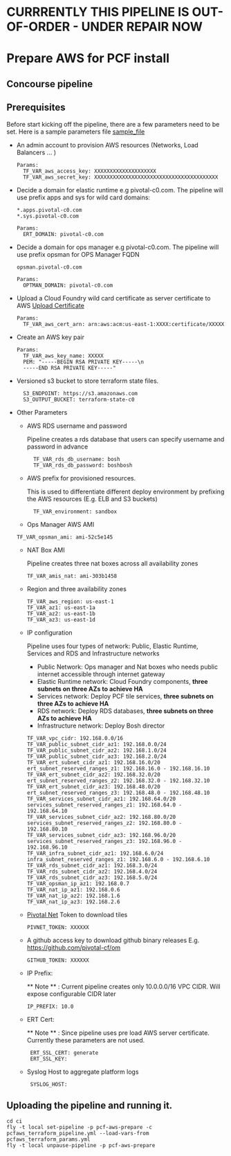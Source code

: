 # CURRRENTLY THIS PIPELINE IS OUT-OF-ORDER - UNDER REPAIR NOW
# Prepare AWS for PCF install
## Concourse pipeline

## Prerequisites

Before start kicking off the pipeline, there are a few parameters need to be set. Here is a sample parameters file [sample_file](ci/sample/pcfaws_terraform_params.yml)

* An admin account to provision AWS resources (Networks, Load Balancers ... )

  ```
  Params:
    TF_VAR_aws_access_key: XXXXXXXXXXXXXXXXXXXX
    TF_VAR_aws_secret_key: XXXXXXXXXXXXXXXXXXXXXXXXXXXXXXXXXXXXXXXX
  ```

* Decide a domain for elastic runtime e.g pivotal-c0.com. The pipeline will use prefix apps and sys for wild card domains:

   ```
   *.apps.pivotal-c0.com
   *.sys.pivotal-c0.com
   ```

   ```
   Params:
     ERT_DOMAIN: pivotal-c0.com
   ```

* Decide a domain for ops manager e.g pivotal-c0.com. The pipeline will use prefix opsman for OPS Manager FQDN

    ```
    opsman.pivotal-c0.com
    ```

    ```
    Params:
      OPTMAN_DOMAIN: pivotal-c0.com
    ```


* Upload a Cloud Foundry wild card certificate as server certificate to AWS [Upload Certificate ](http://docs.aws.amazon.com/IAM/latest/UserGuide/id_credentials_server-certs.html#upload-server-certificate)

  ```
  Params:
    TF_VAR_aws_cert_arn: arn:aws:acm:us-east-1:XXXX:certificate/XXXXX
  ```


* Create an AWS key pair

  ```
  Params:
    TF_VAR_aws_key_name: XXXXX
    PEM: "-----BEGIN RSA PRIVATE KEY-----\n
    -----END RSA PRIVATE KEY-----"    
  ```


* Versioned s3 bucket to store terraform state files.

  ```
    S3_ENDPOINT: https://s3.amazonaws.com
    S3_OUTPUT_BUCKET: terraform-state-c0
  ```

* Other Parameters

  * AWS RDS username and password

    Pipeline creates a rds database that users can specify username and password in advance
    ```
      TF_VAR_rds_db_username: bosh
      TF_VAR_rds_db_password: boshbosh
    ```  

  * AWS prefix for provisioned resources.

    This is used to differentiate different deploy environment by prefixing the AWS resources (E.g. ELB and S3 buckets)

    ```
      TF_VAR_environment: sandbox
    ```

  *  Ops Manager AWS AMI

    ```
    TF_VAR_opsman_ami: ami-52c5e145
    ```

  * NAT Box AMI

    Pipeline creates three nat boxes across all availability zones

    ```
    TF_VAR_amis_nat: ami-303b1458
    ```

  * Region and three availability zones

    ```
    TF_VAR_aws_region: us-east-1
    TF_VAR_az1: us-east-1a
    TF_VAR_az2: us-east-1b
    TF_VAR_az3: us-east-1d
    ```

  * IP configuration

    Pipeline uses four types of network: Public, Elastic Runtime, Services and RDS and Infrastructure networks

    * Public Network: Ops manager and Nat boxes who needs public internet accessible through internet gateway
    * Elastic Runtime network: Cloud Foundry components, **three subnets on three AZs to achieve HA**
    * Services network: Deploy PCF tile services, **three subnets on three AZs to achieve HA**
    * RDS network: Deploy RDS databases, **three subnets on three AZs to achieve HA**
    * Infrastructure network: Deploy Bosh director

    ```
    TF_VAR_vpc_cidr: 192.168.0.0/16
    TF_VAR_public_subnet_cidr_az1: 192.168.0.0/24
    TF_VAR_public_subnet_cidr_az2: 192.168.1.0/24
    TF_VAR_public_subnet_cidr_az3: 192.168.2.0/24
    TF_VAR_ert_subnet_cidr_az1: 192.168.16.0/20
    ert_subnet_reserved_ranges_z1: 192.168.16.0 - 192.168.16.10
    TF_VAR_ert_subnet_cidr_az2: 192.168.32.0/20
    ert_subnet_reserved_ranges_z2: 192.168.32.0 - 192.168.32.10
    TF_VAR_ert_subnet_cidr_az3: 192.168.48.0/20
    ert_subnet_reserved_ranges_z3: 192.168.48.0 - 192.168.48.10
    TF_VAR_services_subnet_cidr_az1: 192.168.64.0/20
    services_subnet_reserved_ranges_z1: 192.168.64.0 - 192.168.64.10
    TF_VAR_services_subnet_cidr_az2: 192.168.80.0/20
    services_subnet_reserved_ranges_z2: 192.168.80.0 - 192.168.80.10
    TF_VAR_services_subnet_cidr_az3: 192.168.96.0/20
    services_subnet_reserved_ranges_z3: 192.168.96.0 - 192.168.96.10
    TF_VAR_infra_subnet_cidr_az1: 192.168.6.0/24
    infra_subnet_reserved_ranges_z1: 192.168.6.0 - 192.168.6.10
    TF_VAR_rds_subnet_cidr_az1: 192.168.3.0/24
    TF_VAR_rds_subnet_cidr_az2: 192.168.4.0/24
    TF_VAR_rds_subnet_cidr_az3: 192.168.5.0/24
    TF_VAR_opsman_ip_az1: 192.168.0.7
    TF_VAR_nat_ip_az1: 192.168.0.6
    TF_VAR_nat_ip_az2: 192.168.1.6
    TF_VAR_nat_ip_az3: 192.168.2.6
    ```

  * [Pivotal Net](https://network.pivotal.io) Token to download tiles

    ```
    PIVNET_TOKEN: XXXXXX
    ```

  * A github access key to download github binary releases E.g. https://github.com/pivotal-cf/om

    ```
    GITHUB_TOKEN: XXXXXX
    ```

  * IP Prefix:

    ** Note ** : Current pipeline creates only 10.0.0.0/16 VPC CIDR. Will expose configurable CIDR later

    ```
    IP_PREFIX: 10.0
    ```

  * ERT Cert:

    ** Note ** : Since pipeline uses pre load AWS server certificate. Currently these parameters are not used.

    ```    
     ERT_SSL_CERT: generate
     ERT_SSL_KEY:
    ```

  * Syslog Host to aggregate platform logs

    ```
     SYSLOG_HOST:
    ```

## Uploading the pipeline and running it.

```
cd ci
fly -t local set-pipeline -p pcf-aws-prepare -c pcfaws_terraform_pipeline.yml --load-vars-from pcfaws_terraform_params.yml
fly -t local unpause-pipeline -p pcf-aws-prepare
```
